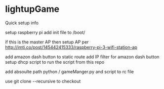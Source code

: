 # lightupGame



Quick setup info

setup raspberry pi
add init file to /boot/

if this is the master AP then setup AP per
http://imti.co/post/145442415333/raspberry-pi-3-wifi-station-ap

add amazon dash button to static route
add IP filter for amazon dash button
setup dhcp script to run the script from this repo

add absoulte path python / gameManger.py and script to rc file


use 
git clone --recursive <repo>
to checkout
